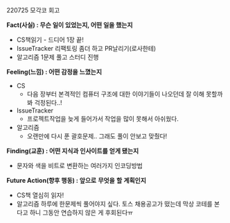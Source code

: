 220725 모각코 회고

**Fact(사실) : 무슨 일이 있었는지, 어떤 일을 했는지**

- CS책읽기 - 드디어 1장 끝!
- IssueTracker 리팩토링 좀더 하고 PR날리기(로사한테)
- 알고리즘 1문제 풀고 스터디 진행

**Feeling(느낌) : 어떤 감정을 느꼈는지**

- CS
  - 다음 장부터 본격적인 컴퓨터 구조에 대한 이야기들이 나오던데 잘 이해 못할까봐 걱정된다..!
- IssueTracker
  - 프로젝트작업을 늦게 들어가서 작업을 많이 못해서 아쉬웠다.
- 알고리즘
  - 오랜만에 다시 푼 괄호문제.. 그래도 풀이 안보고 맞췄다! 

**Finding(교훈) : 어떤 지식과 인사이트를 얻게 됐는지**

- 문자와 색을 비트로 변환하는 여러가지 인코딩방법

**Future Action(향후 행동) : 앞으로** **무엇을** **할** **계획인지**

- CS책 열심히 읽자!
- 알고리즘 하루에 한문제씩 풀어야지 싶다. 토스 채용공고가 떴는데 막상 코테를 본다고 하니 그동안 연습하지 않은 게 후회된다ㅠ